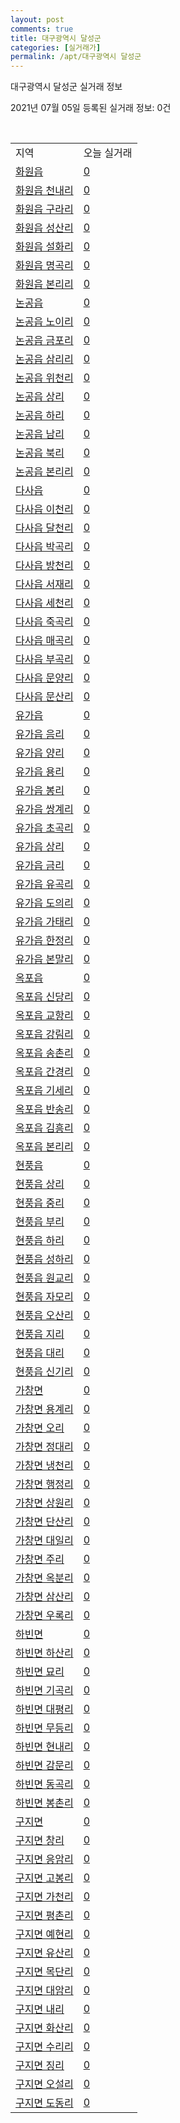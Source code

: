 ```yaml
---
layout: post
comments: true
title: 대구광역시 달성군
categories: [실거래가]
permalink: /apt/대구광역시 달성군
---
```


대구광역시 달성군 실거래 정보

2021년 07월 05일 등록된 실거래 정보: 0건

<script type="text/javascript">
  google.charts.load('current', {'packages':['corechart']});
  google.charts.setOnLoadCallback(drawChart);

  function drawChart() {
    var data = google.visualization.arrayToDataTable([['거래일', '매매', '전월세', '전매'], ['20-07', 475, 332, 78], ['20-08', 449, 355, 78], ['20-09', 472, 560, 64], ['20-10', 558, 382, 124], ['20-11', 927, 351, 221], ['20-12', 948, 386, 335], ['21-01', 502, 363, 192], ['21-02', 300, 286, 127], ['21-03', 347, 398, 111], ['21-04', 262, 290, 101], ['21-05', 339, 327, 139], ['21-06', 199, 218, 45], ['21-07', 2, 4, 1]]);

    var options = {
      title: '최근 유형별 거래량 추이',
      legend: { position: 'bottom' }
    };

    var chart = new google.visualization.LineChart(document.getElementById('columnchart_material'));
    chart.draw(data, (options));
  }
</script>

<div id="columnchart_material" style="width: 95%; margin-left: -35px"></div>
<br>
<table class="sortable">
  <tr>
    <td>지역</td>
    <td>오늘 실거래</td>
  </tr>

  
  <tr class="item">
    <td><a href="대구광역시 달성군 화원읍">화원읍</a></td>
    <td><a href="대구광역시 달성군 화원읍">0</a></td>
  </tr>
    

  <tr class="item">
    <td><a href="대구광역시 달성군 화원읍 천내리">화원읍 천내리</a></td>
    <td><a href="대구광역시 달성군 화원읍 천내리">0</a></td>
  </tr>
    

  <tr class="item">
    <td><a href="대구광역시 달성군 화원읍 구라리">화원읍 구라리</a></td>
    <td><a href="대구광역시 달성군 화원읍 구라리">0</a></td>
  </tr>
    

  <tr class="item">
    <td><a href="대구광역시 달성군 화원읍 성산리">화원읍 성산리</a></td>
    <td><a href="대구광역시 달성군 화원읍 성산리">0</a></td>
  </tr>
    

  <tr class="item">
    <td><a href="대구광역시 달성군 화원읍 설화리">화원읍 설화리</a></td>
    <td><a href="대구광역시 달성군 화원읍 설화리">0</a></td>
  </tr>
    

  <tr class="item">
    <td><a href="대구광역시 달성군 화원읍 명곡리">화원읍 명곡리</a></td>
    <td><a href="대구광역시 달성군 화원읍 명곡리">0</a></td>
  </tr>
    

  <tr class="item">
    <td><a href="대구광역시 달성군 화원읍 본리리">화원읍 본리리</a></td>
    <td><a href="대구광역시 달성군 화원읍 본리리">0</a></td>
  </tr>
    

  <tr class="item">
    <td><a href="대구광역시 달성군 논공읍">논공읍</a></td>
    <td><a href="대구광역시 달성군 논공읍">0</a></td>
  </tr>
    

  <tr class="item">
    <td><a href="대구광역시 달성군 논공읍 노이리">논공읍 노이리</a></td>
    <td><a href="대구광역시 달성군 논공읍 노이리">0</a></td>
  </tr>
    

  <tr class="item">
    <td><a href="대구광역시 달성군 논공읍 금포리">논공읍 금포리</a></td>
    <td><a href="대구광역시 달성군 논공읍 금포리">0</a></td>
  </tr>
    

  <tr class="item">
    <td><a href="대구광역시 달성군 논공읍 삼리리">논공읍 삼리리</a></td>
    <td><a href="대구광역시 달성군 논공읍 삼리리">0</a></td>
  </tr>
    

  <tr class="item">
    <td><a href="대구광역시 달성군 논공읍 위천리">논공읍 위천리</a></td>
    <td><a href="대구광역시 달성군 논공읍 위천리">0</a></td>
  </tr>
    

  <tr class="item">
    <td><a href="대구광역시 달성군 논공읍 상리">논공읍 상리</a></td>
    <td><a href="대구광역시 달성군 논공읍 상리">0</a></td>
  </tr>
    

  <tr class="item">
    <td><a href="대구광역시 달성군 논공읍 하리">논공읍 하리</a></td>
    <td><a href="대구광역시 달성군 논공읍 하리">0</a></td>
  </tr>
    

  <tr class="item">
    <td><a href="대구광역시 달성군 논공읍 남리">논공읍 남리</a></td>
    <td><a href="대구광역시 달성군 논공읍 남리">0</a></td>
  </tr>
    

  <tr class="item">
    <td><a href="대구광역시 달성군 논공읍 북리">논공읍 북리</a></td>
    <td><a href="대구광역시 달성군 논공읍 북리">0</a></td>
  </tr>
    

  <tr class="item">
    <td><a href="대구광역시 달성군 논공읍 본리리">논공읍 본리리</a></td>
    <td><a href="대구광역시 달성군 논공읍 본리리">0</a></td>
  </tr>
    

  <tr class="item">
    <td><a href="대구광역시 달성군 다사읍">다사읍</a></td>
    <td><a href="대구광역시 달성군 다사읍">0</a></td>
  </tr>
    

  <tr class="item">
    <td><a href="대구광역시 달성군 다사읍 이천리">다사읍 이천리</a></td>
    <td><a href="대구광역시 달성군 다사읍 이천리">0</a></td>
  </tr>
    

  <tr class="item">
    <td><a href="대구광역시 달성군 다사읍 달천리">다사읍 달천리</a></td>
    <td><a href="대구광역시 달성군 다사읍 달천리">0</a></td>
  </tr>
    

  <tr class="item">
    <td><a href="대구광역시 달성군 다사읍 박곡리">다사읍 박곡리</a></td>
    <td><a href="대구광역시 달성군 다사읍 박곡리">0</a></td>
  </tr>
    

  <tr class="item">
    <td><a href="대구광역시 달성군 다사읍 방천리">다사읍 방천리</a></td>
    <td><a href="대구광역시 달성군 다사읍 방천리">0</a></td>
  </tr>
    

  <tr class="item">
    <td><a href="대구광역시 달성군 다사읍 서재리">다사읍 서재리</a></td>
    <td><a href="대구광역시 달성군 다사읍 서재리">0</a></td>
  </tr>
    

  <tr class="item">
    <td><a href="대구광역시 달성군 다사읍 세천리">다사읍 세천리</a></td>
    <td><a href="대구광역시 달성군 다사읍 세천리">0</a></td>
  </tr>
    

  <tr class="item">
    <td><a href="대구광역시 달성군 다사읍 죽곡리">다사읍 죽곡리</a></td>
    <td><a href="대구광역시 달성군 다사읍 죽곡리">0</a></td>
  </tr>
    

  <tr class="item">
    <td><a href="대구광역시 달성군 다사읍 매곡리">다사읍 매곡리</a></td>
    <td><a href="대구광역시 달성군 다사읍 매곡리">0</a></td>
  </tr>
    

  <tr class="item">
    <td><a href="대구광역시 달성군 다사읍 부곡리">다사읍 부곡리</a></td>
    <td><a href="대구광역시 달성군 다사읍 부곡리">0</a></td>
  </tr>
    

  <tr class="item">
    <td><a href="대구광역시 달성군 다사읍 문양리">다사읍 문양리</a></td>
    <td><a href="대구광역시 달성군 다사읍 문양리">0</a></td>
  </tr>
    

  <tr class="item">
    <td><a href="대구광역시 달성군 다사읍 문산리">다사읍 문산리</a></td>
    <td><a href="대구광역시 달성군 다사읍 문산리">0</a></td>
  </tr>
    

  <tr class="item">
    <td><a href="대구광역시 달성군 유가읍">유가읍</a></td>
    <td><a href="대구광역시 달성군 유가읍">0</a></td>
  </tr>
    

  <tr class="item">
    <td><a href="대구광역시 달성군 유가읍 음리">유가읍 음리</a></td>
    <td><a href="대구광역시 달성군 유가읍 음리">0</a></td>
  </tr>
    

  <tr class="item">
    <td><a href="대구광역시 달성군 유가읍 양리">유가읍 양리</a></td>
    <td><a href="대구광역시 달성군 유가읍 양리">0</a></td>
  </tr>
    

  <tr class="item">
    <td><a href="대구광역시 달성군 유가읍 용리">유가읍 용리</a></td>
    <td><a href="대구광역시 달성군 유가읍 용리">0</a></td>
  </tr>
    

  <tr class="item">
    <td><a href="대구광역시 달성군 유가읍 봉리">유가읍 봉리</a></td>
    <td><a href="대구광역시 달성군 유가읍 봉리">0</a></td>
  </tr>
    

  <tr class="item">
    <td><a href="대구광역시 달성군 유가읍 쌍계리">유가읍 쌍계리</a></td>
    <td><a href="대구광역시 달성군 유가읍 쌍계리">0</a></td>
  </tr>
    

  <tr class="item">
    <td><a href="대구광역시 달성군 유가읍 초곡리">유가읍 초곡리</a></td>
    <td><a href="대구광역시 달성군 유가읍 초곡리">0</a></td>
  </tr>
    

  <tr class="item">
    <td><a href="대구광역시 달성군 유가읍 상리">유가읍 상리</a></td>
    <td><a href="대구광역시 달성군 유가읍 상리">0</a></td>
  </tr>
    

  <tr class="item">
    <td><a href="대구광역시 달성군 유가읍 금리">유가읍 금리</a></td>
    <td><a href="대구광역시 달성군 유가읍 금리">0</a></td>
  </tr>
    

  <tr class="item">
    <td><a href="대구광역시 달성군 유가읍 유곡리">유가읍 유곡리</a></td>
    <td><a href="대구광역시 달성군 유가읍 유곡리">0</a></td>
  </tr>
    

  <tr class="item">
    <td><a href="대구광역시 달성군 유가읍 도의리">유가읍 도의리</a></td>
    <td><a href="대구광역시 달성군 유가읍 도의리">0</a></td>
  </tr>
    

  <tr class="item">
    <td><a href="대구광역시 달성군 유가읍 가태리">유가읍 가태리</a></td>
    <td><a href="대구광역시 달성군 유가읍 가태리">0</a></td>
  </tr>
    

  <tr class="item">
    <td><a href="대구광역시 달성군 유가읍 한정리">유가읍 한정리</a></td>
    <td><a href="대구광역시 달성군 유가읍 한정리">0</a></td>
  </tr>
    

  <tr class="item">
    <td><a href="대구광역시 달성군 유가읍 본말리">유가읍 본말리</a></td>
    <td><a href="대구광역시 달성군 유가읍 본말리">0</a></td>
  </tr>
    

  <tr class="item">
    <td><a href="대구광역시 달성군 옥포읍">옥포읍</a></td>
    <td><a href="대구광역시 달성군 옥포읍">0</a></td>
  </tr>
    

  <tr class="item">
    <td><a href="대구광역시 달성군 옥포읍 신당리">옥포읍 신당리</a></td>
    <td><a href="대구광역시 달성군 옥포읍 신당리">0</a></td>
  </tr>
    

  <tr class="item">
    <td><a href="대구광역시 달성군 옥포읍 교항리">옥포읍 교항리</a></td>
    <td><a href="대구광역시 달성군 옥포읍 교항리">0</a></td>
  </tr>
    

  <tr class="item">
    <td><a href="대구광역시 달성군 옥포읍 강림리">옥포읍 강림리</a></td>
    <td><a href="대구광역시 달성군 옥포읍 강림리">0</a></td>
  </tr>
    

  <tr class="item">
    <td><a href="대구광역시 달성군 옥포읍 송촌리">옥포읍 송촌리</a></td>
    <td><a href="대구광역시 달성군 옥포읍 송촌리">0</a></td>
  </tr>
    

  <tr class="item">
    <td><a href="대구광역시 달성군 옥포읍 간경리">옥포읍 간경리</a></td>
    <td><a href="대구광역시 달성군 옥포읍 간경리">0</a></td>
  </tr>
    

  <tr class="item">
    <td><a href="대구광역시 달성군 옥포읍 기세리">옥포읍 기세리</a></td>
    <td><a href="대구광역시 달성군 옥포읍 기세리">0</a></td>
  </tr>
    

  <tr class="item">
    <td><a href="대구광역시 달성군 옥포읍 반송리">옥포읍 반송리</a></td>
    <td><a href="대구광역시 달성군 옥포읍 반송리">0</a></td>
  </tr>
    

  <tr class="item">
    <td><a href="대구광역시 달성군 옥포읍 김흥리">옥포읍 김흥리</a></td>
    <td><a href="대구광역시 달성군 옥포읍 김흥리">0</a></td>
  </tr>
    

  <tr class="item">
    <td><a href="대구광역시 달성군 옥포읍 본리리">옥포읍 본리리</a></td>
    <td><a href="대구광역시 달성군 옥포읍 본리리">0</a></td>
  </tr>
    

  <tr class="item">
    <td><a href="대구광역시 달성군 현풍읍">현풍읍</a></td>
    <td><a href="대구광역시 달성군 현풍읍">0</a></td>
  </tr>
    

  <tr class="item">
    <td><a href="대구광역시 달성군 현풍읍 상리">현풍읍 상리</a></td>
    <td><a href="대구광역시 달성군 현풍읍 상리">0</a></td>
  </tr>
    

  <tr class="item">
    <td><a href="대구광역시 달성군 현풍읍 중리">현풍읍 중리</a></td>
    <td><a href="대구광역시 달성군 현풍읍 중리">0</a></td>
  </tr>
    

  <tr class="item">
    <td><a href="대구광역시 달성군 현풍읍 부리">현풍읍 부리</a></td>
    <td><a href="대구광역시 달성군 현풍읍 부리">0</a></td>
  </tr>
    

  <tr class="item">
    <td><a href="대구광역시 달성군 현풍읍 하리">현풍읍 하리</a></td>
    <td><a href="대구광역시 달성군 현풍읍 하리">0</a></td>
  </tr>
    

  <tr class="item">
    <td><a href="대구광역시 달성군 현풍읍 성하리">현풍읍 성하리</a></td>
    <td><a href="대구광역시 달성군 현풍읍 성하리">0</a></td>
  </tr>
    

  <tr class="item">
    <td><a href="대구광역시 달성군 현풍읍 원교리">현풍읍 원교리</a></td>
    <td><a href="대구광역시 달성군 현풍읍 원교리">0</a></td>
  </tr>
    

  <tr class="item">
    <td><a href="대구광역시 달성군 현풍읍 자모리">현풍읍 자모리</a></td>
    <td><a href="대구광역시 달성군 현풍읍 자모리">0</a></td>
  </tr>
    

  <tr class="item">
    <td><a href="대구광역시 달성군 현풍읍 오산리">현풍읍 오산리</a></td>
    <td><a href="대구광역시 달성군 현풍읍 오산리">0</a></td>
  </tr>
    

  <tr class="item">
    <td><a href="대구광역시 달성군 현풍읍 지리">현풍읍 지리</a></td>
    <td><a href="대구광역시 달성군 현풍읍 지리">0</a></td>
  </tr>
    

  <tr class="item">
    <td><a href="대구광역시 달성군 현풍읍 대리">현풍읍 대리</a></td>
    <td><a href="대구광역시 달성군 현풍읍 대리">0</a></td>
  </tr>
    

  <tr class="item">
    <td><a href="대구광역시 달성군 현풍읍 신기리">현풍읍 신기리</a></td>
    <td><a href="대구광역시 달성군 현풍읍 신기리">0</a></td>
  </tr>
    

  <tr class="item">
    <td><a href="대구광역시 달성군 가창면">가창면</a></td>
    <td><a href="대구광역시 달성군 가창면">0</a></td>
  </tr>
    

  <tr class="item">
    <td><a href="대구광역시 달성군 가창면 용계리">가창면 용계리</a></td>
    <td><a href="대구광역시 달성군 가창면 용계리">0</a></td>
  </tr>
    

  <tr class="item">
    <td><a href="대구광역시 달성군 가창면 오리">가창면 오리</a></td>
    <td><a href="대구광역시 달성군 가창면 오리">0</a></td>
  </tr>
    

  <tr class="item">
    <td><a href="대구광역시 달성군 가창면 정대리">가창면 정대리</a></td>
    <td><a href="대구광역시 달성군 가창면 정대리">0</a></td>
  </tr>
    

  <tr class="item">
    <td><a href="대구광역시 달성군 가창면 냉천리">가창면 냉천리</a></td>
    <td><a href="대구광역시 달성군 가창면 냉천리">0</a></td>
  </tr>
    

  <tr class="item">
    <td><a href="대구광역시 달성군 가창면 행정리">가창면 행정리</a></td>
    <td><a href="대구광역시 달성군 가창면 행정리">0</a></td>
  </tr>
    

  <tr class="item">
    <td><a href="대구광역시 달성군 가창면 상원리">가창면 상원리</a></td>
    <td><a href="대구광역시 달성군 가창면 상원리">0</a></td>
  </tr>
    

  <tr class="item">
    <td><a href="대구광역시 달성군 가창면 단산리">가창면 단산리</a></td>
    <td><a href="대구광역시 달성군 가창면 단산리">0</a></td>
  </tr>
    

  <tr class="item">
    <td><a href="대구광역시 달성군 가창면 대일리">가창면 대일리</a></td>
    <td><a href="대구광역시 달성군 가창면 대일리">0</a></td>
  </tr>
    

  <tr class="item">
    <td><a href="대구광역시 달성군 가창면 주리">가창면 주리</a></td>
    <td><a href="대구광역시 달성군 가창면 주리">0</a></td>
  </tr>
    

  <tr class="item">
    <td><a href="대구광역시 달성군 가창면 옥분리">가창면 옥분리</a></td>
    <td><a href="대구광역시 달성군 가창면 옥분리">0</a></td>
  </tr>
    

  <tr class="item">
    <td><a href="대구광역시 달성군 가창면 삼산리">가창면 삼산리</a></td>
    <td><a href="대구광역시 달성군 가창면 삼산리">0</a></td>
  </tr>
    

  <tr class="item">
    <td><a href="대구광역시 달성군 가창면 우록리">가창면 우록리</a></td>
    <td><a href="대구광역시 달성군 가창면 우록리">0</a></td>
  </tr>
    

  <tr class="item">
    <td><a href="대구광역시 달성군 하빈면">하빈면</a></td>
    <td><a href="대구광역시 달성군 하빈면">0</a></td>
  </tr>
    

  <tr class="item">
    <td><a href="대구광역시 달성군 하빈면 하산리">하빈면 하산리</a></td>
    <td><a href="대구광역시 달성군 하빈면 하산리">0</a></td>
  </tr>
    

  <tr class="item">
    <td><a href="대구광역시 달성군 하빈면 묘리">하빈면 묘리</a></td>
    <td><a href="대구광역시 달성군 하빈면 묘리">0</a></td>
  </tr>
    

  <tr class="item">
    <td><a href="대구광역시 달성군 하빈면 기곡리">하빈면 기곡리</a></td>
    <td><a href="대구광역시 달성군 하빈면 기곡리">0</a></td>
  </tr>
    

  <tr class="item">
    <td><a href="대구광역시 달성군 하빈면 대평리">하빈면 대평리</a></td>
    <td><a href="대구광역시 달성군 하빈면 대평리">0</a></td>
  </tr>
    

  <tr class="item">
    <td><a href="대구광역시 달성군 하빈면 무등리">하빈면 무등리</a></td>
    <td><a href="대구광역시 달성군 하빈면 무등리">0</a></td>
  </tr>
    

  <tr class="item">
    <td><a href="대구광역시 달성군 하빈면 현내리">하빈면 현내리</a></td>
    <td><a href="대구광역시 달성군 하빈면 현내리">0</a></td>
  </tr>
    

  <tr class="item">
    <td><a href="대구광역시 달성군 하빈면 감문리">하빈면 감문리</a></td>
    <td><a href="대구광역시 달성군 하빈면 감문리">0</a></td>
  </tr>
    

  <tr class="item">
    <td><a href="대구광역시 달성군 하빈면 동곡리">하빈면 동곡리</a></td>
    <td><a href="대구광역시 달성군 하빈면 동곡리">0</a></td>
  </tr>
    

  <tr class="item">
    <td><a href="대구광역시 달성군 하빈면 봉촌리">하빈면 봉촌리</a></td>
    <td><a href="대구광역시 달성군 하빈면 봉촌리">0</a></td>
  </tr>
    

  <tr class="item">
    <td><a href="대구광역시 달성군 구지면">구지면</a></td>
    <td><a href="대구광역시 달성군 구지면">0</a></td>
  </tr>
    

  <tr class="item">
    <td><a href="대구광역시 달성군 구지면 창리">구지면 창리</a></td>
    <td><a href="대구광역시 달성군 구지면 창리">0</a></td>
  </tr>
    

  <tr class="item">
    <td><a href="대구광역시 달성군 구지면 응암리">구지면 응암리</a></td>
    <td><a href="대구광역시 달성군 구지면 응암리">0</a></td>
  </tr>
    

  <tr class="item">
    <td><a href="대구광역시 달성군 구지면 고봉리">구지면 고봉리</a></td>
    <td><a href="대구광역시 달성군 구지면 고봉리">0</a></td>
  </tr>
    

  <tr class="item">
    <td><a href="대구광역시 달성군 구지면 가천리">구지면 가천리</a></td>
    <td><a href="대구광역시 달성군 구지면 가천리">0</a></td>
  </tr>
    

  <tr class="item">
    <td><a href="대구광역시 달성군 구지면 평촌리">구지면 평촌리</a></td>
    <td><a href="대구광역시 달성군 구지면 평촌리">0</a></td>
  </tr>
    

  <tr class="item">
    <td><a href="대구광역시 달성군 구지면 예현리">구지면 예현리</a></td>
    <td><a href="대구광역시 달성군 구지면 예현리">0</a></td>
  </tr>
    

  <tr class="item">
    <td><a href="대구광역시 달성군 구지면 유산리">구지면 유산리</a></td>
    <td><a href="대구광역시 달성군 구지면 유산리">0</a></td>
  </tr>
    

  <tr class="item">
    <td><a href="대구광역시 달성군 구지면 목단리">구지면 목단리</a></td>
    <td><a href="대구광역시 달성군 구지면 목단리">0</a></td>
  </tr>
    

  <tr class="item">
    <td><a href="대구광역시 달성군 구지면 대암리">구지면 대암리</a></td>
    <td><a href="대구광역시 달성군 구지면 대암리">0</a></td>
  </tr>
    

  <tr class="item">
    <td><a href="대구광역시 달성군 구지면 내리">구지면 내리</a></td>
    <td><a href="대구광역시 달성군 구지면 내리">0</a></td>
  </tr>
    

  <tr class="item">
    <td><a href="대구광역시 달성군 구지면 화산리">구지면 화산리</a></td>
    <td><a href="대구광역시 달성군 구지면 화산리">0</a></td>
  </tr>
    

  <tr class="item">
    <td><a href="대구광역시 달성군 구지면 수리리">구지면 수리리</a></td>
    <td><a href="대구광역시 달성군 구지면 수리리">0</a></td>
  </tr>
    

  <tr class="item">
    <td><a href="대구광역시 달성군 구지면 징리">구지면 징리</a></td>
    <td><a href="대구광역시 달성군 구지면 징리">0</a></td>
  </tr>
    

  <tr class="item">
    <td><a href="대구광역시 달성군 구지면 오설리">구지면 오설리</a></td>
    <td><a href="대구광역시 달성군 구지면 오설리">0</a></td>
  </tr>
    

  <tr class="item">
    <td><a href="대구광역시 달성군 구지면 도동리">구지면 도동리</a></td>
    <td><a href="대구광역시 달성군 구지면 도동리">0</a></td>
  </tr>
    


</table>


    